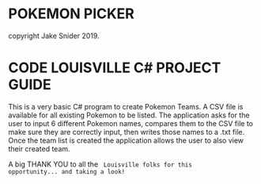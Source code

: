 POKEMON PICKER
=================================

   copyright Jake Snider 2019.


CODE LOUISVILLE C# PROJECT GUIDE  
=======================================================

This is a very basic C# program to create Pokemon Teams. 
A CSV file is available for all existing Pokemon to be listed. 
The application asks for the user to input 6 different Pokemon names, 
compares them to the CSV file to make sure they are correctly input, 
then writes those names to a .txt file. 
Once the team list is created the application allows the user to also view their created team. 

A big THANK YOU to all the <code> Louisville folks for this opportunity... and taking a look! 

